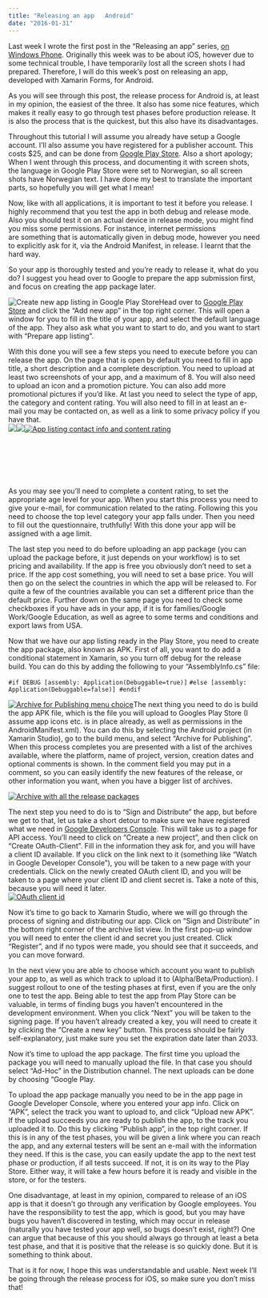 ```yaml
---
title: "Releasing an app   Android"
date: "2016-01-31"
---
```


Last week I wrote the first post in the “Releasing an app” series, [on Windows Phone](http://blog.leiflarsen.org/releasing-an-app-windows-phone). Originally this week was to be about iOS, however due to some technical trouble, I have temporarily lost all the screen shots I had prepared. Therefore, I will do this week’s post on releasing an app, developed with Xamarin Forms, for Android.

As you will see through this post, the release process for Android is, at least in my opinion, the easiest of the three. It also has some nice features, which makes it really easy to go through test phases before production release. It is also the process that is the quickest, but this also have its disadvantages.

Throughout this tutorial I will assume you already have setup a Google account. I’ll also assume you have registered for a publisher account. This costs $25, and can be done from [Google Play Store](https://play.google.com/apps/publish). Also a short apology; When I went through this process, and documenting it with screen shots, the language in Google Play Store were set to Norwegian, so all screen shots have Norwegian text. I have done my best to translate the important parts, so hopefully you will get what I mean!

Now, like with all applications, it is important to test it before you release. I highly recommend that you test the app in both debug and release mode. Also you should test it on an actual device in release mode, you might find you miss some permissions. For instance, internet permissions are something that is automatically given in debug mode, however you need to explicitly ask for it, via the Android Manifest, in release. I learnt that the hard way.

So your app is thoroughly tested and you’re ready to release it, what do you do? I suggest you head over to Google to prepare the app submission first, and focus on creating the app package later.

![Create new app listing in Google Play Store](/img/2016/02/Skjermbilde-2016-01-16-kl.-12.58.10-300x166.png?fit=300%2C166)Head over to [Google Play Store](https://play.google.com/apps/publish) and click the “Add new app” in the top right corner. This will open a window for you to fill in the title of your app, and select the default language of the app. They also ask what you want to start to do, and you want to start with “Prepare app listing”.

With this done you will see a few steps you need to execute before you can release the app. On the page that is open by default you need to fill in app title, a short description and a complete description. You need to upload at least two screenshots of your app, and a maximum of 8. You will also need to upload an icon and a promotion picture. You can also add more promotional pictures if you’d like. At last you need to select the type of app, the category and content rating. You will also need to fill in at least an e-mail you may be contacted on, as well as a link to some privacy policy if you have that.  
[![](/images/AppListing2.png)![](/images/AppListing3.png)![App listing contact info and content rating](/img/2016/02/AppListing3-150x150.png?resize=150%2C90)](/img/2016/02/AppListing1.png)

 

 

 

As you may see you’ll need to complete a content rating, to set the appropriate age level for your app. When you start this process you need to give your e-mail, for communication related to the rating. Following this you need to choose the top level category your app falls under. Then you need to fill out the questionnaire, truthfully! With this done your app will be assigned with a age limit.

The last step you need to do before uploading an app package (you can upload the package before, it just depends on your workflow) is to set pricing and availability. If the app is free you obviously don’t need to set a price. If the app cost something, you will need to set a base price. You will then go on the select the countries in which the app will be released to. For quite a few of the countries available you can set a different price than the default price. Further down on the same page you need to check some checkboxes if you have ads in your app, if it is for families/Google Work/Google Education, as well as agree to some terms and conditions and export laws from USA.

Now that we have our app listing ready in the Play Store, you need to create the app package, also known as APK. First of all, you want to do add a conditional statement in Xamarin, so you turn off debug for the release build. You can do this by adding the following to your “AssemblyInfo.cs” file:

`#if DEBUG [assembly: Application(Debuggable=true)]` `#else [assembly: Application(Debuggable=false)] #endif`

[![Archive for Publishing menu choice](/img/2016/02/Skjermbilde-2016-01-16-kl.-12.53.05.png?fit=266%2C258)](/img/2016/02/Skjermbilde-2016-01-16-kl.-12.53.05.png)The next thing you need to do is build the app APK file, which is the file you will upload to Googles Play Store (I assume app icons etc. is in place already, as well as permissions in the AndroidManifest.xml). You can do this by selecting the Android project (in Xamarin Studio), go to the build menu, and select “Archive for Publishing”. When this process completes you are presented with a list of the archives available, where the platform, name of project, version, creation dates and optional comments is shown. In the comment field you may put in a comment, so you can easily identify the new features of the release, or other information you want, when you have a bigger list of archives.

[![Archive with all the release packages](/img/2016/02/Skjermbilde-2016-01-16-kl.-12.53.12-300x136.png?fit=300%2C136)](/img/2016/02/Skjermbilde-2016-01-16-kl.-12.53.12.png)

The next step you need to do is to “Sign and Distribute” the app, but before we get to that, let us take a short detour to make sure we have registered what we need in [Google Developers Console](https://play.google.com/apps/publish/#ApiAccessPlace). This will take us to a page for API access. You’ll need to click on “Create a new project”, and then click on “Create OAuth-Client”. Fill in the information they ask for, and you will have a client ID available. If you click on the link next to it (something like “Watch in Google Developer Console”), you will be taken to a new page with your credentials. Click on the newly created OAuth client ID, and you will be taken to a page where your client ID and client secret is. Take a note of this, because you will need it later.  
[![OAuth client id](/img/2016/02/Skjermbilde-2016-01-16-kl.-13.20.24-300x82.png?fit=300%2C82)](/img/2016/02/Skjermbilde-2016-01-16-kl.-13.20.24.png)

Now it’s time to go back to Xamarin Studio, where we will go through the process of signing and distributing our app. Click on “Sign and Distribute” in the bottom right corner of the archive list view. In the first pop-up window you will need to enter the client id and secret you just created. Click “Register”, and if no typos were made, you should see that it succeeds, and you can move forward.

In the next view you are able to choose which account you want to publish your app to, as well as which track to upload it to (Alpha/Beta/Production). I suggest rollout to one of the testing phases at first, even if you are the only one to test the app. Being able to test the app from Play Store can be valuable, in terms of finding bugs you haven’t encountered in the development environment. When you click “Next” you will be taken to the signing page. If you haven’t already created a key, you will need to create it by clicking the “Create a new key” button. This process should be fairly self-explanatory, just make sure you set the expiration date later than 2033.

Now it’s time to upload the app package. The first time you upload the package you will need to manually upload the file. In that case you should select “Ad-Hoc” in the Distribution channel. The next uploads can be done by choosing “Google Play.

To upload the app package manually you need to be in the app page in Google Developer Console, where you entered your app info. Click on “APK”, select the track you want to upload to, and click “Upload new APK”. If the upload succeeds you are ready to publish the app, to the track you uploaded it to. Do this by clicking “Publish app”, in the top right corner. If this is in any of the test phases, you will be given a link where you can reach the app, and any external testers will be sent an e-mail with the information they need. If this is the case, you can easily update the app to the next test phase or production, if all tests succeed. If not, it is on its way to the Play Store. Either way, it will take a few hours before it is ready and visible in the store, or for the testers.

One disadvantage, at least in my opinion, compared to release of an iOS app is that it doesn’t go through any verification by Google employees. You have the responsibility to test the app, which is good, but you may have bugs you haven’t discovered in testing, which may occur in release (naturally you have tested your app well, so bugs doesn’t exist, right?) One can argue that because of this you should always go through at least a beta test phase, and that it is positive that the release is so quickly done. But it is something to think about.

That is it for now, I hope this was understandable and usable. Next week I’ll be going through the release process for iOS, so make sure you don’t miss that!
